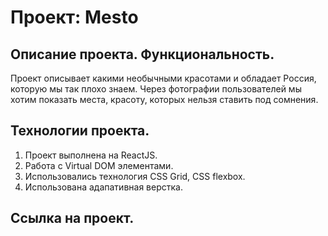 # Проект: Mesto

## Описание проекта. Функциональность.
Проект описывает какими необычными красотами и обладает Россия, которую мы так плохо знаем. Через фотографии пользователей мы хотим показать места, красоту, которых нельзя ставить под сомнения.

## Технологии проекта.
1. Проект выполнена на ReactJS.
2. Работа с Virtual DOM элементами.
3. Использовались технология CSS Grid, CSS flexbox.
4. Использована адапативная верстка.


## Ссылка на проект.
